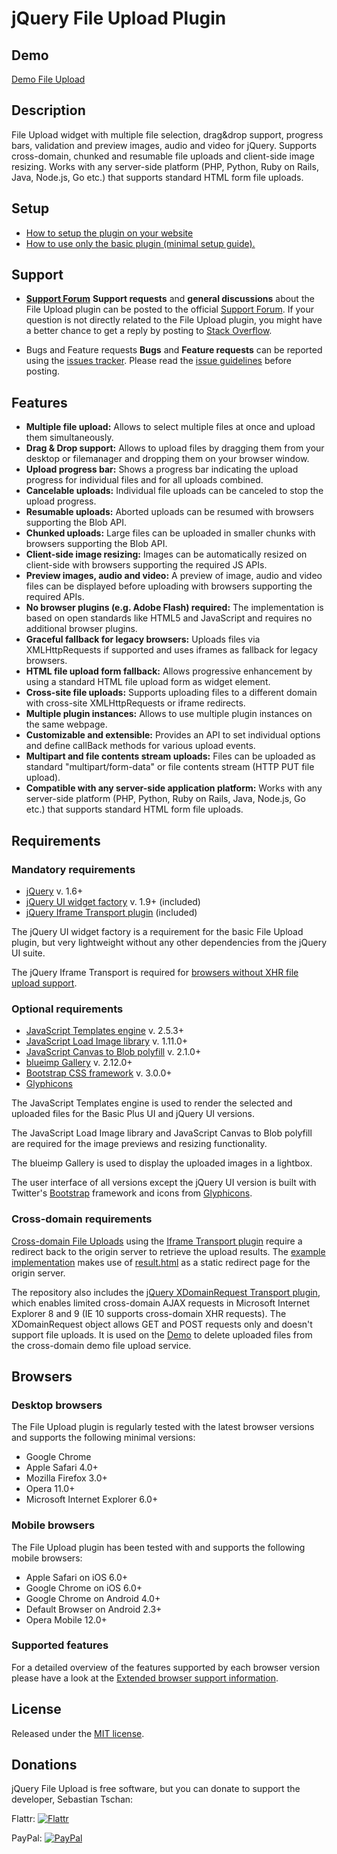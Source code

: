 # jQuery File Upload Plugin

## Demo
[Demo File Upload](http://blueimp.github.io/jQuery-File-Upload/)

## Description
File Upload widget with multiple file selection, drag&amp;drop support, progress bars, validation and preview images, audio and video for jQuery.
Supports cross-domain, chunked and resumable file uploads and client-side image resizing. Works with any server-side platform (PHP, Python, Ruby on Rails, Java, Node.js, Go etc.) that supports standard HTML form file uploads.

## Setup
* [How to setup the plugin on your website](https://github.com/blueimp/jQuery-File-Upload/wiki/Setup)
* [How to use only the basic plugin (minimal setup guide).](https://github.com/blueimp/jQuery-File-Upload/wiki/Basic-plugin)

## Support

* **[Support Forum](https://groups.google.com/d/forum/jquery-fileupload)**
**Support requests** and **general discussions** about the File Upload plugin can be posted to the official
[Support Forum](https://groups.google.com/d/forum/jquery-fileupload).
If your question is not directly related to the File Upload plugin, you might have a better chance to get a reply by posting to [Stack Overflow](http://stackoverflow.com/questions/tagged/blueimp+jquery+file-upload).

* Bugs and Feature requests
**Bugs** and **Feature requests** can be reported using the [issues tracker](https://github.com/blueimp/jQuery-File-Upload/issues).
Please read the [issue guidelines](https://github.com/blueimp/jQuery-File-Upload/blob/master/CONTRIBUTING.md) before posting.

## Features
* **Multiple file upload:**
  Allows to select multiple files at once and upload them simultaneously.
* **Drag & Drop support:**
  Allows to upload files by dragging them from your desktop or filemanager and dropping them on your browser window.
* **Upload progress bar:**
  Shows a progress bar indicating the upload progress for individual files and for all uploads combined.
* **Cancelable uploads:**
  Individual file uploads can be canceled to stop the upload progress.
* **Resumable uploads:**
  Aborted uploads can be resumed with browsers supporting the Blob API.
* **Chunked uploads:**
  Large files can be uploaded in smaller chunks with browsers supporting the Blob API.
* **Client-side image resizing:**
  Images can be automatically resized on client-side with browsers supporting the required JS APIs.
* **Preview images, audio and video:**
  A preview of image, audio and video files can be displayed before uploading with browsers supporting the required APIs.
* **No browser plugins (e.g. Adobe Flash) required:**
  The implementation is based on open standards like HTML5 and JavaScript and requires no additional browser plugins.
* **Graceful fallback for legacy browsers:**
  Uploads files via XMLHttpRequests if supported and uses iframes as fallback for legacy browsers.
* **HTML file upload form fallback:**
  Allows progressive enhancement by using a standard HTML file upload form as widget element.
* **Cross-site file uploads:**
  Supports uploading files to a different domain with cross-site XMLHttpRequests or iframe redirects.
* **Multiple plugin instances:**
  Allows to use multiple plugin instances on the same webpage.
* **Customizable and extensible:**
  Provides an API to set individual options and define callBack methods for various upload events.
* **Multipart and file contents stream uploads:**
  Files can be uploaded as standard "multipart/form-data" or file contents stream (HTTP PUT file upload).
* **Compatible with any server-side application platform:**
  Works with any server-side platform (PHP, Python, Ruby on Rails, Java, Node.js, Go etc.) that supports standard HTML form file uploads.

## Requirements

### Mandatory requirements
* [jQuery](http://jquery.com/) v. 1.6+
* [jQuery UI widget factory](http://api.jqueryui.com/jQuery.widget/) v. 1.9+ (included)
* [jQuery Iframe Transport plugin](https://github.com/blueimp/jQuery-File-Upload/blob/master/js/jquery.iframe-transport.js) (included)

The jQuery UI widget factory is a requirement for the basic File Upload plugin, but very lightweight without any other dependencies from the jQuery UI suite.

The jQuery Iframe Transport is required for [browsers without XHR file upload support](https://github.com/blueimp/jQuery-File-Upload/wiki/Browser-support).

### Optional requirements
* [JavaScript Templates engine](https://github.com/blueimp/JavaScript-Templates) v. 2.5.3+
* [JavaScript Load Image library](https://github.com/blueimp/JavaScript-Load-Image) v. 1.11.0+
* [JavaScript Canvas to Blob polyfill](https://github.com/blueimp/JavaScript-Canvas-to-Blob) v. 2.1.0+
* [blueimp Gallery](https://github.com/blueimp/Gallery) v. 2.12.0+
* [Bootstrap CSS framework](http://getbootstrap.com/) v. 3.0.0+
* [Glyphicons](http://glyphicons.com/)

The JavaScript Templates engine is used to render the selected and uploaded files for the Basic Plus UI and jQuery UI versions.

The JavaScript Load Image library and JavaScript Canvas to Blob polyfill are required for the image previews and resizing functionality.

The blueimp Gallery is used to display the uploaded images in a lightbox.

The user interface of all versions except the jQuery UI version is built with Twitter's [Bootstrap](http://getbootstrap.com/) framework and icons from [Glyphicons](http://glyphicons.com/).

### Cross-domain requirements
[Cross-domain File Uploads](https://github.com/blueimp/jQuery-File-Upload/wiki/Cross-domain-uploads) using the [Iframe Transport plugin](https://github.com/blueimp/jQuery-File-Upload/blob/master/js/jquery.iframe-transport.js) require a redirect back to the origin server to retrieve the upload results. The [example implementation](https://github.com/blueimp/jQuery-File-Upload/blob/master/js/main.js) makes use of [result.html](https://github.com/blueimp/jQuery-File-Upload/blob/master/cors/result.html) as a static redirect page for the origin server.

The repository also includes the [jQuery XDomainRequest Transport plugin](https://github.com/blueimp/jQuery-File-Upload/blob/master/js/cors/jquery.xdr-transport.js), which enables limited cross-domain AJAX requests in Microsoft Internet Explorer 8 and 9 (IE 10 supports cross-domain XHR requests).
The XDomainRequest object allows GET and POST requests only and doesn't support file uploads. It is used on the [Demo](http://blueimp.github.io/jQuery-File-Upload/) to delete uploaded files from the cross-domain demo file upload service.

## Browsers

### Desktop browsers
The File Upload plugin is regularly tested with the latest browser versions and supports the following minimal versions:

* Google Chrome
* Apple Safari 4.0+
* Mozilla Firefox 3.0+
* Opera 11.0+
* Microsoft Internet Explorer 6.0+

### Mobile browsers
The File Upload plugin has been tested with and supports the following mobile browsers:

* Apple Safari on iOS 6.0+
* Google Chrome on iOS 6.0+
* Google Chrome on Android 4.0+
* Default Browser on Android 2.3+
* Opera Mobile 12.0+

### Supported features
For a detailed overview of the features supported by each browser version please have a look at the [Extended browser support information](https://github.com/blueimp/jQuery-File-Upload/wiki/Browser-support).

## License
Released under the [MIT license](http://www.opensource.org/licenses/MIT).

## Donations
jQuery File Upload is free software, but you can donate to support the developer, Sebastian Tschan:

Flattr: [![Flattr](https://api.flattr.com/button/flattr-badge-large.png)](https://flattr.com/thing/286433/jQuery-File-Upload-Plugin)

PayPal: [![PayPal](https://www.paypalobjects.com/WEBSCR-640-20110429-1/en_US/i/btn/btn_donateCC_LG.gif)](https://www.paypal.com/cgi-bin/webscr?cmd=_s-xclick&hosted_button_id=PYWYSYP77KL54)
